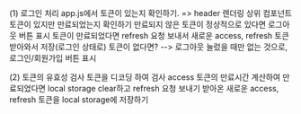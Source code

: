 (1) 로그인 처리
app.js에서 토큰이 있는지 확인하기. => header 렌더링 상위 컴포넌트
토큰이 있지만 만료되었는지 확인하기
만료되지 않은 토큰이 정상적으로 있다면 로그아웃 버튼 표시
토큰이 만료되었다면 refresh 요청 보내서 새로운 access, refresh 토큰 받아와서 저장(로그인 상태로)
토큰이 없다면? --> 로그아웃 눌렀을 때만 없는 것으로, 로그인/회원가입 버튼 표시

(2) 토큰의 유효성 검사
토큰을 디코딩 하여 검사
access 토큰의 만료시간 계산하여 만료되었다면 local storage clear하고 refresh 요청 보내기
받아온 새로운 access, refresh 토큰을 local storage에 저장하기
